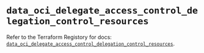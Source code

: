 # `data_oci_delegate_access_control_delegation_control_resources`

Refer to the Terraform Registory for docs: [`data_oci_delegate_access_control_delegation_control_resources`](https://registry.terraform.io/providers/oracle/oci/6.18.0/docs/data-sources/delegate_access_control_delegation_control_resources).

